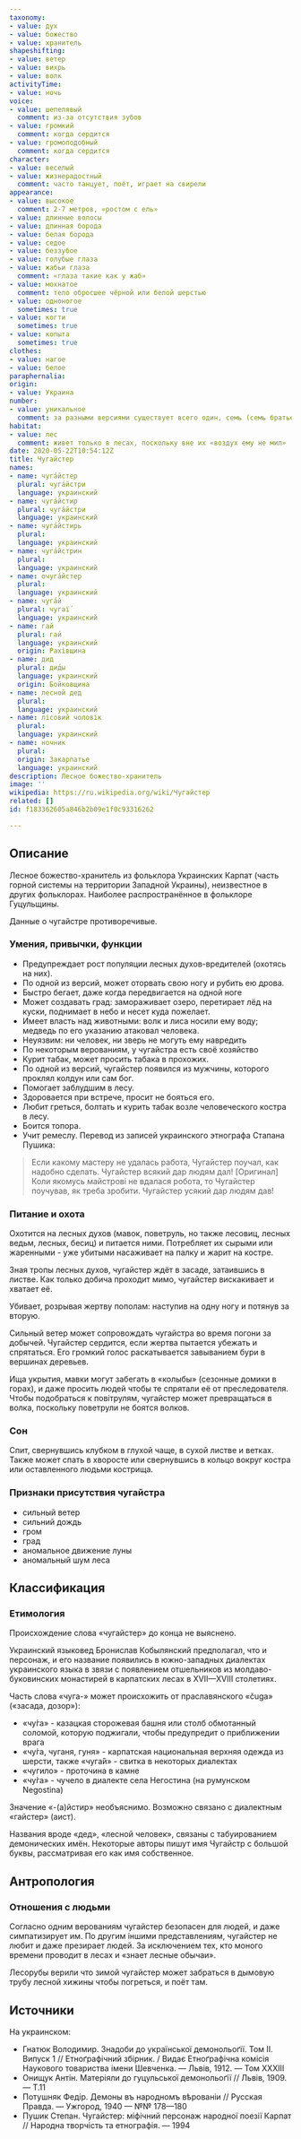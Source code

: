 ```yaml
---
taxonomy:
- value: дух
- value: божество
- value: хранитель
shapeshifting:
- value: ветер
- value: вихрь
- value: волк
activityTime:
- value: ночь
voice:
- value: шепелявый
  comment: из-за отсутствия зубов
- value: громкий
  comment: когда сердится
- value: громоподобный
  comment: когда сердится
character:
- value: веселый
- value: жизнерадостный
  comment: часто танцует, поёт, играет на свирели
appearance:
- value: высокое
  comment: 2-7 метров, «ростом с ель»
- value: длинные волосы
- value: длинная борода
- value: белая борода
- value: седое
- value: беззубое
- value: голубые глаза
- value: жабьи глаза
  comment: «глаза такие как у жаб»
- value: мохнатое
  comment: тело обросшее чёрной или белой шерстью
- value: одноногое
  sometimes: true
- value: когти
  sometimes: true
- value: копыта
  sometimes: true
clothes:
- value: нагое
- value: белое
paraphernalia:
origin:
- value: Украина
number:
- value: уникальное
  comment: за разными версиями существует всего один, семь (семь братьев), или несколько (3-4) особей
habitat:
- value: лес
  comment: живет только в лесах, поскольку вне их «воздух ему не мил»
date: 2020-05-22T10:54:12Z
title: Чугайстер
names:
- name: чуга́йстер
  plural: чуга́йстри
  language: украинский
- name: чуга́йстир
  plural: чуга́йстри
  language: украинский
- name: чуга́йстирь
  plural:
  language: украинский
- name: чуга́йстрин
  plural:
  language: украинский
- name: очуга́йстер
  plural:
  language: украинский
- name: чуга́й
  plural: чугаї́
  language: украинский
- name: гай
  plural: гаи́
  language: украинский
  origin: Рахівщина
- name: дид
  plural: дид́ы
  language: украинский
  origin: Бойковщина
- name: лесной дед
  plural: 
  language: украинский
- name: лісовий чоловік
  plural: 
  language: украинский
- name: ночник
  plural: 
  origin: Закарпатье
  language: украинский
description: Лесное божество-хранитель
image: ''
wikipedia: https://ru.wikipedia.org/wiki/Чугайстер
related: []
id: f183362605a846b2b09e1f0c93316262

---
```

## Описание

Лесное божество-хранитель из фольклора Украинских Карпат (часть горной системы на территории Западной Украины), неизвестное в других фольклорах. Наиболее распространённое в фольклоре Гуцульщины.

Данные о чугайстре противоречивые.

### Умения, привычки, функции

- Предупреждает рост популяции лесных духов-вредителей (охотясь на них).
- По одной из версий, может оторвать свою ногу и рубить ею дрова.
- Быстро бегает, даже когда передвигается на одной ноге
- Может создавать град: замораживает озеро, перетирает лёд на куски, поднимает в небо и несет куда пожелает.
- Имеет власть над животными: волк и лиса носили ему воду; медведь по его указанию атаковал человека.
- Неуязвим: ни человек, ни зверь не могуть ему навредить
- По некоторым верованиям, у чугайстра есть своё хозяйство
- Курит табак, может просить табака в прохожих.
- По одной из версий, чугайстер появился из мужчины, которого проклял колдун или сам бог.
- Помогает заблудшим в лесу.
- Здоровается при встрече, просит не бояться его.
- Любит греться, болтать и курить табак возле человеческого костра в лесу.
- Боится топора.
- Учит ремеслу. Перевод из записей украинского этнографа Стапана Пушика:
> Если какому мастеру не удалась работа, Чугайстер поучал, как надобно сделать. Чугайстер всякий дар людям дал!
> [Оригинал] Коли якомусь майстрові не вдалася робота, то Чугайстер поучував, як треба зробити. Чугайстер усякий дар людям дав!

### Питание и охота

Охотится на лесных духов (мавок, поветруль, но также лесовиц, лесных ведьм, лесных, бесиц) и питается ними. Потребляет их сырыми или жаренными - уже убитыми насаживает на палку и жарит на костре.

Зная тропы лесных духов, чугайстер ждёт в засаде, затаившись в листве. Как только добича проходит мимо, чугайстер вискакивает и хватает её.

Убивает, розрывая жертву пополам: наступив на одну ногу и потянув за вторую.

Сильный ветер может сопровождать чугайстра во время погони за добычей. Чугайстер сердится, если жертва пытается убежать и спрятаться. Его громкий голос раскатывается завыванием бури в вершинах деревьев.

Ища укрытия, мавки могут забегать в «колыбы» (сезонные домики в горах), и даже просить людей чтобы те спрятали её от преследователя.
Чтобы подобраться к повітрулям, чугайстер может превращаться в волка, поскольку поветрули не боятся волков.

### Сон

Спит, свернувшись клубком в глухой чаще, в сухой листве и ветках. Также может спать в хворосте или свернувшись в кольцо вокруг костра или оставленного людьми кострища.

### Признаки присутствия чугайстра

- сильный ветер
- сильний дождь
- гром
- град
- аномальное движение луны
- аномальный шум леса

## Классификация

### Етимология

Происхождение слова «чугайстер» до конца не выяснено.

Украинский языковед Бронислав Кобылянский предполагал, что и персонаж, и его название появились в южно-западных диалектах украинского языка в звязи с появлением отшельников из молдаво-буковинских монастирей в карпатских лесах в XVII—XVIII столетиях.

Часть слова «чуга-» может происхожить от праславянского «čuga» («засада, дозор»):
- «чу́га» - казацкая сторожевая башня или столб обмотанный соломой, которую поджигали, чтобы предупредит о приближении врага
- «чу́га, чуганя, гуня» - карпатская национальная верхняя одежда из шерсти, также «чуга́й» - свитка в некоторых диалектах
- «чугило» - проточина в камне
- «чу́га» - чучело в диалекте села Негостина (на румунском Negostina)

Значение «-(а)йстир» необъяснимо. Возможно связано с диалектным «гайстер» (аист).

Названия вроде «дед», «лесной человек», связаны с табуированием демонических имён. Некоторые авторы пишут имя Чугайстр с большой буквы, рассматривая его как имя собственное.

## Антропология

### Отношения с людьми

Согласно одним верованиям чугайстер безопасен для людей, и даже симпатизирует им. По другим  іншими представлениям, чугайстер не любит и даже презирает людей. За исключением тех, кто моного времени проводит в лесах и «знает лесные обычаи».

Лесорубы верили что зимой чугайстер может забраться в дымовую трубу лесной хижины чтобы погреться, и поёт там.

## Источники

На украинском:
- Гнатюк Володимир. Знадоби до української демонольоґії. Том ІІ. Випуск 1 // Етноґрафічний збірник. / Видає Етноґрафічна комісія Наукового товариства імени Шевченка. — Львів, 1912. — Том ХХХІІІ
- Онищук Антін. Матеріяли до гуцульської демонольоґії // Львів, 1909.  — Т.11
- Потушняк Федір. Демоны въ народномъ вѣрованіи // Русская Правда. — Ужгород, 1940 — №№ 178—180
- Пушик Степан. Чугайстер: міфічний персонаж народної поезії Карпат // Народна творчість та етнографія. — 1994
